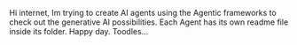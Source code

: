 Hi internet,
Im trying to create AI agents using the Agentic frameworks to check out the generative AI possibilities.
Each Agent has its own readme file inside its folder. Happy day. Toodles...
